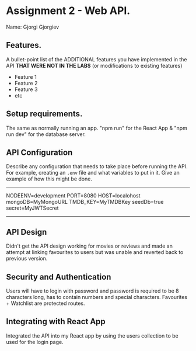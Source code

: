 # Assignment 2 - Web API.

Name: Gjorgi Gjorgiev

## Features.

A bullet-point list of the ADDITIONAL features you have implemented in the API **THAT WERE NOT IN THE LABS** (or modifications to existing features)
 
 + Feature 1 
 + Feature 2 
 + Feature 3 
 + etc

## Setup requirements.

The same as normally running an app. "npm run" for the React App & "npm run dev" for the database server.

## API Configuration

Describe any configuration that needs to take place before running the API. For example, creating an `.env` file and what variables to put in it. Give an example of how this might be done.

______________________
NODEENV=development
PORT=8080
HOST=localohost
mongoDB=MyMongoURL
TMDB_KEY=MyTMDBKey
seedDb=true
secret=MyJWTSecret
______________________

## API Design

Didn't get the API design working for movies or reviews and made an attempt at linking favourites to users but was unable and reverted back to previous version.

## Security and Authentication

Users will have to login with password and password is required to be 8 characters long, has to contain numbers and special characters. Favourites + Watchlist are protected routes.

## Integrating with React App

Integrated the API into my React app by using the users collection to be used for the login page.
